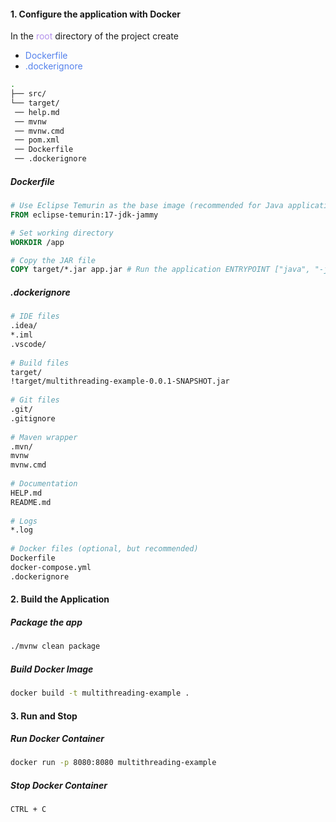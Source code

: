 
#### 1. Configure the application with Docker
In the <span style="color: #B391EB">root</span> directory of the project create
- <span style="color: #5481EC">Dockerfile</span>
- <span style="color: #5481EC">.dockerignore</span>

```zsh
. 
├── src/ 
└── target/ 
 ── help.md 
 ── mvnw 
 ── mvnw.cmd 
 ── pom.xml 
 ── Dockerfile
 ── .dockerignore
```

##### Dockerfile
```dockerfile
# Use Eclipse Temurin as the base image (recommended for Java applications) 
FROM eclipse-temurin:17-jdk-jammy 

# Set working directory 
WORKDIR /app 

# Copy the JAR file 
COPY target/*.jar app.jar # Run the application ENTRYPOINT ["java", "-jar", "app.jar"]
```

##### .dockerignore
```Dockerfile
# IDE files  
.idea/  
*.iml  
.vscode/  
  
# Build files  
target/  
!target/multithreading-example-0.0.1-SNAPSHOT.jar  
  
# Git files  
.git/  
.gitignore  
  
# Maven wrapper  
.mvn/  
mvnw  
mvnw.cmd  
  
# Documentation  
HELP.md  
README.md  
  
# Logs  
*.log  
  
# Docker files (optional, but recommended)  
Dockerfile  
docker-compose.yml  
.dockerignore
```
#### 2. Build the Application

##### Package the app 
```zsh
./mvnw clean package
```

##### Build Docker Image
```zsh
docker build -t multithreading-example .
```




#### 3. Run and Stop

##### Run Docker Container
```zsh
docker run -p 8080:8080 multithreading-example
```

##### Stop Docker Container
```zsh
CTRL + C
```